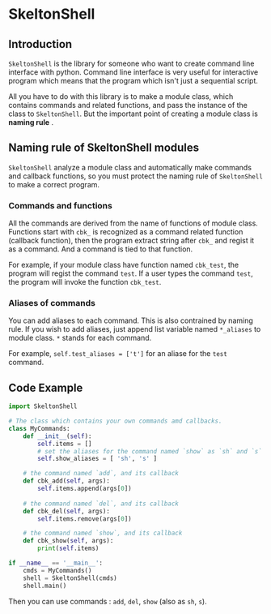 # SkeltonShell

## Introduction

`SkeltonShell` is the library for someone who want to create command line interface
with python. Command line interface is very useful for interactive program which 
means that the program which isn't just a sequential script.

All you have to do with this library is to make a module class, which contains
commands and related functions, and pass the instance of the class to `SkeltonShell`.
But the important point of creating a module class is **naming rule** .

## Naming rule of SkeltonShell modules

`SkeltonShell` analyze a module class and automatically make commands and callback
functions, so you must protect the naming rule of `SkeltonShell` to make a correct program.

### Commands and functions

All the commands are derived from the name of functions of module class. Functions 
start with `cbk_` is recognized as a command related function (callback function), 
then the program extract string after `cbk_` and regist it as a command.
And a command is tied to that function. 

For example, if your module class have function named `cbk_test`, the program will
regist the command `test`. If a user types the command `test`, the program will
invoke the function `cbk_test`.

### Aliases of commands

You can add aliases to each command. This is also contrained by naming rule. If you
wish to add aliases, just append list variable named `*_aliases` to module class. `*` 
stands for each command.

For example, `self.test_aliases = ['t']` for an aliase for the `test` command.

## Code Example
	
```python
import SkeltonShell

# The class which contains your own commands amd callbacks.
class MyCommands:
	def __init__(self):
		self.items = []
		# set the aliases for the command named `show` as `sh` and `s`
		self.show_aliases = [ 'sh', 's' ]

	# the command named `add`, and its callback
	def cbk_add(self, args):
		self.items.append(args[0])
			
	# the command named `del`, and its callback
	def cbk_del(self, args):
		self.items.remove(args[0])

	# the command named `show`, and its callback
	def cbk_show(self, args):
		print(self.items)

if __name__ == '__main__':
	cmds = MyCommands()
	shell = SkeltonShell(cmds)
	shell.main()
```

Then you can use commands : `add`, `del`, `show` (also as `sh`, `s`).
